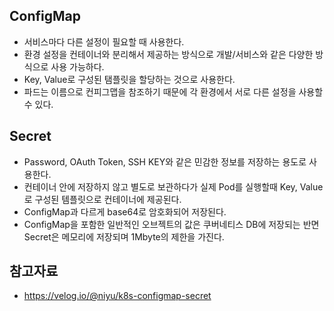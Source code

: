 ## ConfigMap
- 서비스마다 다른 설정이 필요할 때 사용한다.
- 환경 설정을 컨테이너와 분리해서 제공하는 방식으로 개발/서비스와 같은 다양한 방식으로 사용 가능하다.
- Key, Value로 구성된 탬플릿을 할당하는 것으로 사용한다.
- 파드는 이름으로 컨피그맵을 참조하기 때문에 각 환경에서 서로 다른 설정을 사용할 수 있다.

## Secret
- Password, OAuth Token, SSH KEY와 같은 민감한 정보를 저장하는 용도로 사용한다.
- 컨테이너 안에 저장하지 않고 별도로 보관하다가 실제 Pod를 실행할때 Key, Value로 구성된 템플릿으로 컨테이너에 제공된다.
- ConfigMap과 다르게 base64로 암호화되어 저장된다.
- ConfigMap을 포함한 일반적인 오브젝트의 값은 쿠버네티스 DB에 저장되는 반면 Secret은 메모리에 저장되며 1Mbyte의 제한을 가진다.

## 참고자료
- https://velog.io/@niyu/k8s-configmap-secret